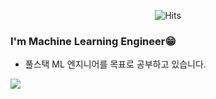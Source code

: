 
 <div align=center>

![Hits](https://hits.seeyoufarm.com/api/count/incr/badge.svg?url=https%3A%2F%2Fgithub.com%2Fheohyunjun&count_bg=%2379C83D&title_bg=%23555555&icon=&icon_color=%23E7E7E7&title=hits&edge_flat=false)
</div>

 ### I'm Machine Learning Engineer😁
 - 풀스택 ML 엔지니어를 목표로 공부하고 있습니다.




<a href="https://junnyhi.tistory.com/" target="_blank"><img src="https://img.shields.io/badge/Study blog-FF5722?style=flat-square&logo=Blogger&logoColor=white"/></a>
